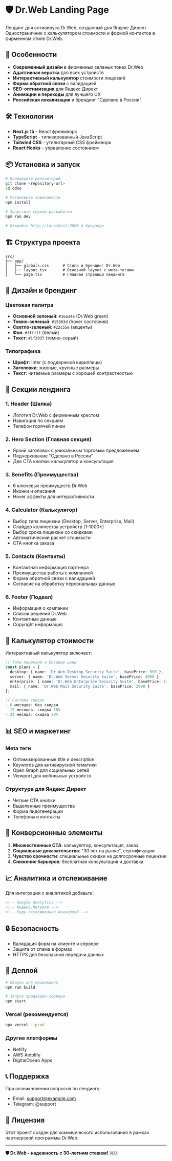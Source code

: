 # 🛡️ Dr.Web Landing Page

Лендинг для антивируса Dr.Web, созданный для Яндекс Директ. Одностраничник с калькулятором стоимости и формой контактов в фирменном стиле Dr.Web.

## 🚀 Особенности

- **Современный дизайн** в фирменных зеленых тонах Dr.Web
- **Адаптивная верстка** для всех устройств
- **Интерактивный калькулятор** стоимости лицензий
- **Форма обратной связи** с валидацией
- **SEO-оптимизация** для Яндекс Директ
- **Анимации и переходы** для лучшего UX
- **Российская локализация** и брендинг "Сделано в России"

## 🛠️ Технологии

- **Next.js 15** - React фреймворк
- **TypeScript** - типизированный JavaScript
- **Tailwind CSS** - утилитарный CSS фреймворк
- **React Hooks** - управление состоянием

## 📦 Установка и запуск

```bash
# Клонируйте репозиторий
git clone <repository-url>
cd odno

# Установите зависимости
npm install

# Запустите сервер разработки
npm run dev

# Откройте http://localhost:3000 в браузере
```

## 🏗️ Структура проекта

```
src/
├── app/
│   ├── globals.css      # Стили и брендинг Dr.Web
│   ├── layout.tsx       # Основной layout с мета-тегами
│   └── page.tsx         # Главная страница лендинга
```

## 🎨 Дизайн и брендинг

### Цветовая палитра
- **Основной зеленый**: `#16a34a` (Dr.Web green)
- **Темно-зеленый**: `#15803d` (hover состояния)
- **Светло-зеленый**: `#22c55e` (акценты)
- **Фон**: `#ffffff` (белый)
- **Текст**: `#1f2937` (темно-серый)

### Типографика
- **Шрифт**: Inter (с поддержкой кириллицы)
- **Заголовки**: жирные, крупные размеры
- **Текст**: читаемые размеры с хорошей контрастностью

## 📱 Секции лендинга

### 1. Header (Шапка)
- Логотип Dr.Web с фирменным крестом
- Навигация по секциям
- Телефон горячей линии

### 2. Hero Section (Главная секция)
- Яркий заголовок с уникальным торговым предложением
- Подчеркивание "Сделано в России"
- Две CTA кнопки: калькулятор и консультация

### 3. Benefits (Преимущества)
- 6 ключевых преимуществ Dr.Web
- Иконки и описания
- Hover эффекты для интерактивности

### 4. Calculator (Калькулятор)
- Выбор типа лицензии (Desktop, Server, Enterprise, Mail)
- Слайдер количества устройств (1-1000+)
- Выбор срока лицензии со скидками
- Автоматический расчет стоимости
- CTA кнопка заказа

### 5. Contacts (Контакты)
- Контактная информация партнера
- Преимущества работы с компанией
- Форма обратной связи с валидацией
- Согласие на обработку персональных данных

### 6. Footer (Подвал)
- Информация о компании
- Список решений Dr.Web
- Контактные данные
- Copyright информация

## 🔧 Калькулятор стоимости

Интерактивный калькулятор включает:

```typescript
// Типы лицензий и базовые цены
const plans = {
  desktop: { name: 'Dr.Web Desktop Security Suite', basePrice: 990 },
  server: { name: 'Dr.Web Server Security Suite', basePrice: 4990 },
  enterprise: { name: 'Dr.Web Enterprise Security Suite', basePrice: 1490 },
  mail: { name: 'Dr.Web Mail Security Suite', basePrice: 2990 }
};

// Система скидок
- 6 месяцев: без скидки
- 12 месяцев: скидка 10%
- 24 месяца: скидка 20%
```

## 📊 SEO и маркетинг

### Meta теги
- Оптимизированные title и description
- Keywords для антивирусной тематики
- Open Graph для социальных сетей
- Viewport для мобильных устройств

### Структура для Яндекс Директ
- Четкие CTA кнопки
- Выделенные преимущества
- Форма лидогенерации
- Телефоны и контакты

## 🎯 Конверсионные элементы

1. **Множественные CTA**: калькулятор, консультация, заказ
2. **Социальные доказательства**: "30 лет на рынке", сертификации
3. **Чувство срочности**: специальные скидки на долгосрочные лицензии
4. **Снижение барьеров**: бесплатная консультация и доставка

## 📈 Аналитика и отслеживание

Для интеграции с аналитикой добавьте:

```html
<!-- Google Analytics -->
<!-- Яндекс.Метрика -->
<!-- Коды отслеживания конверсий -->
```

## 🔒 Безопасность

- Валидация форм на клиенте и сервере
- Защита от спама в формах
- HTTPS для безопасной передачи данных

## 🚀 Деплой

```bash
# Сборка для продакшена
npm run build

# Запуск продакшен сервера
npm start
```

### Vercel (рекомендуется)
```bash
npx vercel --prod
```

### Другие платформы
- Netlify
- AWS Amplify
- DigitalOcean Apps

## 📞 Поддержка

При возникновении вопросов по лендингу:
- Email: support@example.com
- Telegram: @support

## 📝 Лицензия

Этот проект создан для коммерческого использования в рамках партнерской программы Dr.Web.

---

**🛡️ Dr.Web - надежность с 30-летним стажем!** 🇷🇺
